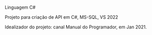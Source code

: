 Linguagem C#

Projeto para criação de API em C#, MS-SQL, VS 2022

Idealizador do projeto: canal Manual do Programador, em Jan 2021.
